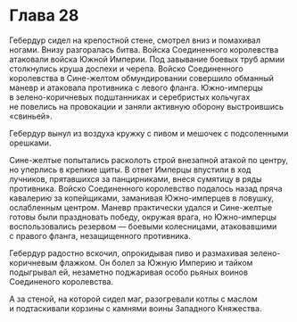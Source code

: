 # Глава 28

Гебердур сидел на крепостной стене, смотрел вниз и помахивал ногами. Внизу разгоралась битва. Войска Соединенного королевства атаковали войска Южной Империи. Под завывание боевых труб армии столкнулись круша доспехи и черепа. Войско Соединенного королевства в Сине-желтом обмундировании совершило обманный маневр и атаковала противника с левого фланга. Южно-имперцы в зелено-коричневых подштанниках и серебристых кольчугах не повелись на провокации и заняли активную оборону выстроившись «свиньей».

Гебердур вынул из воздуха кружку с пивом и мешочек с подсоленными орешками.

Сине-желтые попытались расколоть строй внезапной атакой по центру, но уперлись в крепкие щиты. В ответ Имперцы впустили в ход лучников, прятавшихся за панцирниками, внеся сумятицу в ряды противника. Войско Соединенного королевство подалось назад пряча кавалерию за копейщиками, заманивая Южно-имперцев в ловушку, ослабленным центром. Маневр практически удался и Сине-желтые готовы были праздновать победу, окружая врага, но Южно-имперцы воспользовались резервом — боевыми колесницами, атаковавшими с правого фланга, незащищенного противника.

Гебердур радостно вскочил, опрокидывая пиво и размахивая зелено-коричневым флажком. Он болел за Южную Империю и тайком подыгрывал ей, незаметно поджаривая особо рьяных воинов Соединеного королевства.

А за стеной, на которой сидел маг, разогревали котлы с маслом и подтаскивали корзины с камнями воины Западного Княжества.

